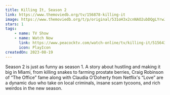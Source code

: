 ```yaml
---
title: Killing It, Season 2
link: https://www.themoviedb.org/tv/156878-killing-it
image: https://www.themoviedb.org/t/p/original/531oH3x2cnNAO2ubDQgLYrwJIsC.jpg
stars: 1
tags:
    - name: TV Show
    - name: Watch Now
      link: https://www.peacocktv.com/watch-online/tv/killing-it/5156438808822262112/seasons/2
      icon: PlayIcon
createdOn: 2023-08-19
---
```


Season 2 is just as funny as season 1. A story about hustling and making it big in Miami, from
killing snakes to farming prostate berries, Craig Robinson of “The Office” fame along with Claudia
O'Doherty from Netflix's “Love” are a dynamic duo who take on local criminals, insane scam tycoons,
and rich weirdos in the new season.
